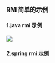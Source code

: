 ### RMI简单的示例
#### 1.java rmi 示例

![](https://github.com/lzyer2016/Java_Learn_Code/tree/master/RMIDemo/rmi.jpg)

#### 2.spring rmi 示例

